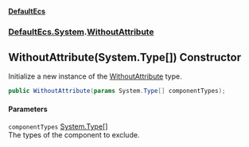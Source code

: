 #### [DefaultEcs](./index.md 'index')
### [DefaultEcs.System](./DefaultEcs-System.md 'DefaultEcs.System').[WithoutAttribute](./DefaultEcs-System-WithoutAttribute.md 'DefaultEcs.System.WithoutAttribute')
## WithoutAttribute(System.Type[]) Constructor
Initialize a new instance of the [WithoutAttribute](./DefaultEcs-System-WithoutAttribute.md 'DefaultEcs.System.WithoutAttribute') type.  
```C#
public WithoutAttribute(params System.Type[] componentTypes);
```
#### Parameters
<a name='DefaultEcs-System-WithoutAttribute-WithoutAttribute(System-Type--)-componentTypes'></a>
`componentTypes` [System.Type](https://docs.microsoft.com/en-us/dotnet/api/System.Type 'System.Type')[[]](https://docs.microsoft.com/en-us/dotnet/api/System.Array 'System.Array')  
The types of the component to exclude.  
  
